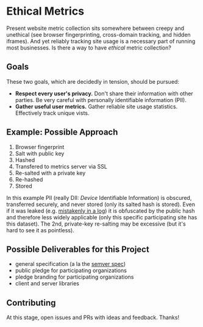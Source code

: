 # Ethical Metrics

Present website metric collection sits somewhere between creepy and unethical (see browser fingerprinting, cross-domain tracking, and hidden iframes). And yet reliably tracking site usage is a necessary part of running most businesses. Is there a way to have _ethical_ metric collection?

## Goals

These two goals, which are decidedly in tension, should be pursued:

- **Respect every user's privacy.** Don't share their information with other parties. Be very careful with personally identifiable information (PII).
- **Gather useful user metrics.** Gather reliable site usage statistics. Effectively track unique vists.

## Example: Possible Approach

1. Browser fingerprint
1. Salt with public key
1. Hashed
1. Transfered to metrics server via SSL
1. Re-salted with a private key
1. Re-hashed
2. Stored

In this example PII (really DII: _Device_ Identifiable Information) is obscured, transferred securely, and never stored (only its salted hash is stored). Even if it was leaked (e.g. [mistakenly in a log](https://www.bleepingcomputer.com/news/security/twitter-admits-recording-plaintext-passwords-in-internal-logs-just-like-github/)) it is obfuscated by the public hash and therefore less widely applicable (only this specific participating site has this dataset). The 2nd, private-key re-salting may be excessive (but it's hard to see it as pointless). 

## Possible Deliverables for this Project

- general specification (a la the [semver spec](https://semver.org/))
- public pledge for participating organizations
- pledge branding for participating organizations
- client and server libraries 

## Contributing

At this stage, open issues and PRs with ideas and feedback. Thanks!
